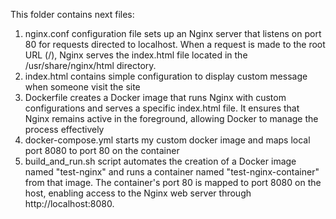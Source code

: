 This folder contains next files:
1. nginx.conf configuration file sets up an Nginx server that listens on port 80 for requests directed to localhost. When a request is made to the root URL (/), Nginx serves the index.html file located in the /usr/share/nginx/html directory.
2. index.html contains simple configuration to display custom message when someone visit the site
3. Dockerfile creates a Docker image that runs Nginx with custom configurations and serves a specific index.html file. It ensures that Nginx remains active in the foreground, allowing Docker to manage the process effectively
4. docker-compose.yml starts my custom docker image and maps local port 8080 to port 80 on the container
5. build_and_run.sh script automates the creation of a Docker image named "test-nginx" and runs a container named "test-nginx-container" from that image. The container's port 80 is mapped to port 8080 on the host, enabling access to the Nginx web server through http://localhost:8080.
